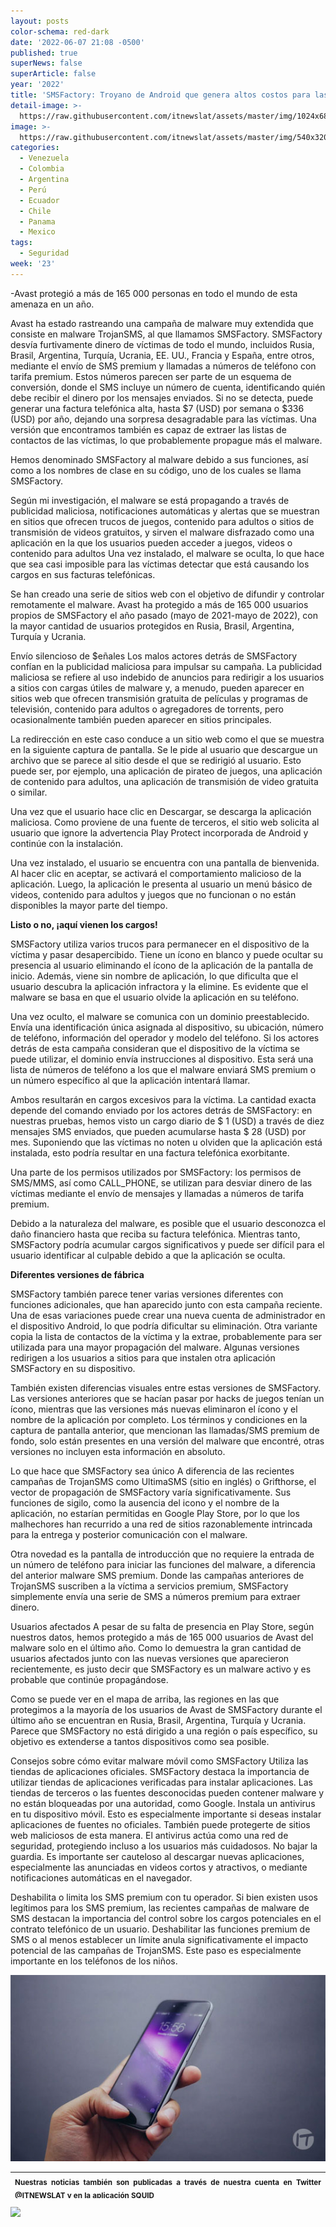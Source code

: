 ```yaml
---
layout: posts
color-schema: red-dark
date: '2022-06-07 21:08 -0500'
published: true
superNews: false
superArticle: false
year: '2022'
title: 'SMSFactory: Troyano de Android que genera altos costos para las víctimas'
detail-image: >-
  https://raw.githubusercontent.com/itnewslat/assets/master/img/1024x680/Celular-uso-g.jpg
image: >-
  https://raw.githubusercontent.com/itnewslat/assets/master/img/540x320/Celular-uso-p.jpg
categories:
  - Venezuela
  - Colombia
  - Argentina
  - Perú
  - Ecuador
  - Chile
  - Panama
  - Mexico
tags:
  - Seguridad
week: '23'
---
```

-Avast protegió a más de 165 000 personas en todo el mundo de esta amenaza en un año.

Avast ha estado rastreando una campaña de malware muy extendida que consiste en malware TrojanSMS, al que llamamos SMSFactory. SMSFactory desvía furtivamente dinero de víctimas de todo el mundo, incluidos Rusia, Brasil, Argentina, Turquía, Ucrania, EE. UU., Francia y España, entre otros, mediante el envío de SMS premium y llamadas a números de teléfono con tarifa premium. Estos números parecen ser parte de un esquema de conversión, donde el SMS incluye un número de cuenta, identificando quién debe recibir el dinero por los mensajes enviados. Si no se detecta, puede generar una factura telefónica alta, hasta $7 (USD) por semana o $336 (USD) por año, dejando una sorpresa desagradable para las víctimas. Una versión que encontramos también es capaz de extraer las listas de contactos de las víctimas, lo que probablemente propague más el malware. 

Hemos denominado SMSFactory al malware debido a sus funciones, así como a los nombres de clase en su código, uno de los cuales se llama SMSFactory. 

Según mi investigación, el malware se está propagando a través de publicidad maliciosa, notificaciones automáticas y alertas que se muestran en sitios que ofrecen trucos de juegos, contenido para adultos o sitios de transmisión de videos gratuitos, y sirven el malware disfrazado como una aplicación en la que los usuarios pueden acceder a juegos, videos o contenido para adultos Una vez instalado, el malware se oculta, lo que hace que sea casi imposible para las víctimas detectar que está causando los cargos en sus facturas telefónicas. 

Se han creado una serie de sitios web con el objetivo de difundir y controlar remotamente el malware. Avast ha protegido a más de 165 000 usuarios propios de SMSFactory el año pasado (mayo de 2021-mayo de 2022), con la mayor cantidad de usuarios protegidos en Rusia, Brasil, Argentina, Turquía y Ucrania.

Envío silencioso de $eñales
Los malos actores detrás de SMSFactory confían en la publicidad maliciosa para impulsar su campaña. La publicidad maliciosa se refiere al uso indebido de anuncios para redirigir a los usuarios a sitios con cargas útiles de malware y, a menudo, pueden aparecer en sitios web que ofrecen transmisión gratuita de películas y programas de televisión, contenido para adultos o agregadores de torrents, pero ocasionalmente también pueden aparecer en sitios principales. 

La redirección en este caso conduce a un sitio web como el que se muestra en la siguiente captura de pantalla. Se le pide al usuario que descargue un archivo que se parece al sitio desde el que se redirigió al usuario. Esto puede ser, por ejemplo, una aplicación de pirateo de juegos, una aplicación de contenido para adultos, una aplicación de transmisión de video gratuita o similar. 

Una vez que el usuario hace clic en Descargar, se descarga la aplicación maliciosa. Como proviene de una fuente de terceros, el sitio web solicita al usuario que ignore la advertencia Play Protect incorporada de Android y continúe con la instalación.

Una vez instalado, el usuario se encuentra con una pantalla de bienvenida. Al hacer clic en aceptar, se activará el comportamiento malicioso de la aplicación. Luego, la aplicación le presenta al usuario un menú básico de videos, contenido para adultos y juegos que no funcionan o no están disponibles la mayor parte del tiempo. 

**Listo o no, ¡aquí vienen los cargos!**

SMSFactory utiliza varios trucos para permanecer en el dispositivo de la víctima y pasar desapercibido. Tiene un ícono en blanco y puede ocultar su presencia al usuario eliminando el ícono de la aplicación de la pantalla de inicio. Además, viene sin nombre de aplicación, lo que dificulta que el usuario descubra la aplicación infractora y la elimine. Es evidente que el malware se basa en que el usuario olvide la aplicación en su teléfono.

Una vez oculto, el malware se comunica con un dominio preestablecido. Envía una identificación única asignada al dispositivo, su ubicación, número de teléfono, información del operador y modelo del teléfono. Si los actores detrás de esta campaña consideran que el dispositivo de la víctima se puede utilizar, el dominio envía instrucciones al dispositivo. Esta será una lista de números de teléfono a los que el malware enviará SMS premium o un número específico al que la aplicación intentará llamar.

Ambos resultarán en cargos excesivos para la víctima. La cantidad exacta depende del comando enviado por los actores detrás de SMSFactory: en nuestras pruebas, hemos visto un cargo diario de $ 1 (USD) a través de diez mensajes SMS enviados, que pueden acumularse hasta $ 28 (USD) por mes. Suponiendo que las víctimas no noten u olviden que la aplicación está instalada, esto podría resultar en una factura telefónica exorbitante.

Una parte de los permisos utilizados por SMSFactory: los permisos de SMS/MMS, así como CALL_PHONE, se utilizan para desviar dinero de las víctimas mediante el envío de mensajes y llamadas a números de tarifa premium.

Debido a la naturaleza del malware, es posible que el usuario desconozca el daño financiero hasta que reciba su factura telefónica. Mientras tanto, SMSFactory podría acumular cargos significativos y puede ser difícil para el usuario identificar al culpable debido a que la aplicación se oculta.

**Diferentes versiones de fábrica**

SMSFactory también parece tener varias versiones diferentes con funciones adicionales, que han aparecido junto con esta campaña reciente. Una de esas variaciones puede crear una nueva cuenta de administrador en el dispositivo Android, lo que podría dificultar su eliminación. Otra variante copia la lista de contactos de la víctima y la extrae, probablemente para ser utilizada para una mayor propagación del malware. Algunas versiones redirigen a los usuarios a sitios para que instalen otra aplicación SMSFactory en su dispositivo. 

También existen diferencias visuales entre estas versiones de SMSFactory. Las versiones anteriores que se hacían pasar por hacks de juegos tenían un ícono, mientras que las versiones más nuevas eliminaron el ícono y el nombre de la aplicación por completo. Los términos y condiciones en la captura de pantalla anterior, que mencionan las llamadas/SMS premium de fondo, solo están presentes en una versión del malware que encontré, otras versiones no incluyen esta información en absoluto.

Lo que hace que SMSFactory sea único
A diferencia de las recientes campañas de TrojanSMS como UltimaSMS (sitio en inglés) o Grifthorse, el vector de propagación de SMSFactory varía significativamente. Sus funciones de sigilo, como la ausencia del icono y el nombre de la aplicación, no estarían permitidas en Google Play Store, por lo que los malhechores han recurrido a una red de sitios razonablemente intrincada para la entrega y posterior comunicación con el malware. 

Otra novedad es la pantalla de introducción que no requiere la entrada de un número de teléfono para iniciar las funciones del malware, a diferencia del anterior malware SMS premium. Donde las campañas anteriores de TrojanSMS suscriben a la víctima a servicios premium, SMSFactory simplemente envía una serie de SMS a números premium para extraer dinero.

Usuarios afectados 
A pesar de su falta de presencia en Play Store, según nuestros datos, hemos protegido a más de 165 000 usuarios de Avast del malware solo en el último año. Como lo demuestra la gran cantidad de usuarios afectados junto con las nuevas versiones que aparecieron recientemente, es justo decir que SMSFactory es un malware activo y es probable que continúe propagándose.

Como se puede ver en el mapa de arriba, las regiones en las que protegimos a la mayoría de los usuarios de Avast de SMSFactory durante el último año se encuentran en Rusia, Brasil, Argentina, Turquía y Ucrania. Parece que SMSFactory no está dirigido a una región o país específico, su objetivo es extenderse a tantos dispositivos como sea posible.

Consejos sobre cómo evitar malware móvil como SMSFactory
Utiliza las tiendas de aplicaciones oficiales. SMSFactory destaca la importancia de utilizar tiendas de aplicaciones verificadas para instalar aplicaciones. Las tiendas de terceros o las fuentes desconocidas pueden contener malware y no están bloqueadas por una autoridad, como Google.
Instala un antivirus en tu dispositivo móvil. Esto es especialmente importante si deseas instalar aplicaciones de fuentes no oficiales. También puede protegerte de sitios web maliciosos de esta manera. El antivirus actúa como una red de seguridad, protegiendo incluso a los usuarios más cuidadosos.
No bajar la guardia. Es importante ser cauteloso al descargar nuevas aplicaciones, especialmente las anunciadas en videos cortos y atractivos, o mediante notificaciones automáticas en el navegador. 

Deshabilita o limita los SMS premium con tu operador. Si bien existen usos legítimos para los SMS premium, las recientes campañas de malware de SMS destacan la importancia del control sobre los cargos potenciales en el contrato telefónico de un usuario. Deshabilitar las funciones premium de SMS o al menos establecer un límite anula significativamente el impacto potencial de las campañas de TrojanSMS. Este paso es especialmente importante en los teléfonos de los niños.

![](https://raw.githubusercontent.com/itnewslat/assets/master/img/540x320/Celular-uso-p.jpg)

<table style="height: 42px;" width="569">
<tbody>
<tr>
<td style="text-align: justify;"><sub><strong>Nuestras noticias también son publicadas a través de nuestra cuenta en Twitter <a href="https://twitter.com/itnewslat?lang=es">@ITNEWSLAT</a> y en la aplicación <a href="https://squidapp.co/en/">SQUID</a></strong></sub></td>
</tr>
</tbody>
</table>

<img src="https://tracker.metricool.com/c3po.jpg?hash=56f88a41e39ab42c063cc51676587a04"/>
